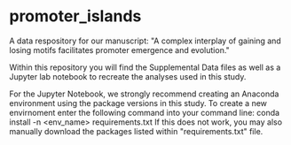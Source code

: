 # promoter_islands
A data respository for our manuscript: "A complex interplay of gaining and losing motifs facilitates promoter emergence and evolution."

Within this repository you will find the Supplemental Data files as well as a Jupyter lab notebook to recreate the analyses used in this study. 

For the Jupyter Notebook, we strongly recommend creating an Anaconda environment using the package versions in this study. To create a new envirnoment enter the following command into your command line: conda install -n <env_name> requirements.txt
If this does not work, you may also manually download the packages listed within "requirements.txt" file.

